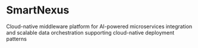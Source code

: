 # SmartNexus
Cloud-native middleware platform for AI-powered microservices integration and scalable data orchestration supporting cloud-native deployment patterns

